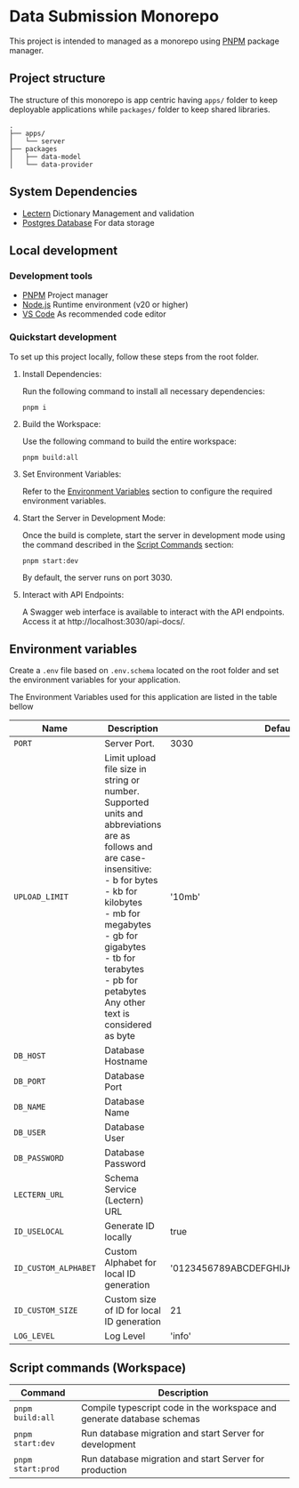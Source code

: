 # Data Submission Monorepo

This project is intended to managed as a monorepo using [PNPM](https://pnpm.io/) package manager.

## Project structure

The structure of this monorepo is app centric having `apps/` folder to keep deployable applications while `packages/` folder to keep shared libraries.

```
.
├── apps/
│   └── server
├── packages
│   ├── data-model
│   └── data-provider
```

## System Dependencies

- [Lectern](https://github.com/overture-stack/lectern) Dictionary Management and validation
- [Postgres Database](https://www.postgresql.org/) For data storage

## Local development

### Development tools

- [PNPM](https://pnpm.io/) Project manager
- [Node.js](https://nodejs.org/en) Runtime environment (v20 or higher)
- [VS Code](https://code.visualstudio.com/) As recommended code editor

### Quickstart development

To set up this project locally, follow these steps from the root folder.

1. Install Dependencies:

   Run the following command to install all necessary dependencies:

   ```
   pnpm i
   ```

2. Build the Workspace:

   Use the following command to build the entire workspace:

   ```
   pnpm build:all
   ```

3. Set Environment Variables:

   Refer to the [Environment Variables](#environment-variables) section to configure the required environment variables.

4. Start the Server in Development Mode:

   Once the build is complete, start the server in development mode using the command described in the [Script Commands](#script-commands-workspace) section:

   ```
   pnpm start:dev
   ```

   By default, the server runs on port 3030.

5. Interact with API Endpoints:

   A Swagger web interface is available to interact with the API endpoints. Access it at http://localhost:3030/api-docs/.

## Environment variables

Create a `.env` file based on `.env.schema` located on the root folder and set the environment variables for your application.

The Environment Variables used for this application are listed in the table bellow

| Name                 | Description                                                                                                                                                                                                                                                                                          | Default                                |
| -------------------- | ---------------------------------------------------------------------------------------------------------------------------------------------------------------------------------------------------------------------------------------------------------------------------------------------------- | -------------------------------------- |
| `PORT`               | Server Port.                                                                                                                                                                                                                                                                                         | 3030                                   |
| `UPLOAD_LIMIT`       | Limit upload file size in string or number. <br>Supported units and abbreviations are as follows and are case-insensitive: <br> - b for bytes<br> - kb for kilobytes<br>- mb for megabytes<br>- gb for gigabytes<br>- tb for terabytes<br>- pb for petabytes<br>Any other text is considered as byte | '10mb'                                 |
| `DB_HOST`            | Database Hostname                                                                                                                                                                                                                                                                                    |                                        |
| `DB_PORT`            | Database Port                                                                                                                                                                                                                                                                                        |                                        |
| `DB_NAME`            | Database Name                                                                                                                                                                                                                                                                                        |                                        |
| `DB_USER`            | Database User                                                                                                                                                                                                                                                                                        |                                        |
| `DB_PASSWORD`        | Database Password                                                                                                                                                                                                                                                                                    |                                        |
| `LECTERN_URL`        | Schema Service (Lectern) URL                                                                                                                                                                                                                                                                         |                                        |
| `ID_USELOCAL`        | Generate ID locally                                                                                                                                                                                                                                                                                  | true                                   |
| `ID_CUSTOM_ALPHABET` | Custom Alphabet for local ID generation                                                                                                                                                                                                                                                              | '0123456789ABCDEFGHIJKLMNOPQRSTUVWXYZ' |
| `ID_CUSTOM_SIZE`     | Custom size of ID for local ID generation                                                                                                                                                                                                                                                            | 21                                     |
| `LOG_LEVEL`          | Log Level                                                                                                                                                                                                                                                                                            | 'info'                                 |

## Script commands (Workspace)

| Command           | Description                                                            |
| ----------------- | ---------------------------------------------------------------------- |
| `pnpm build:all`  | Compile typescript code in the workspace and generate database schemas |
| `pnpm start:dev`  | Run database migration and start Server for development                |
| `pnpm start:prod` | Run database migration and start Server for production                 |
